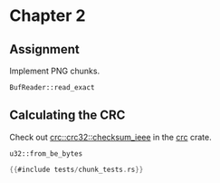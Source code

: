 # Chapter 2

## Assignment
Implement PNG chunks.

`BufReader::read_exact`


## Calculating the CRC
Check out [crc::crc32::checksum_ieee](https://docs.rs/crc/1.8.1/crc/crc32/fn.checksum_ieee.html) in the [crc](https://crates.io/crates/crc) crate.


`u32::from_be_bytes`


```rust
{{#include tests/chunk_tests.rs}}
```
